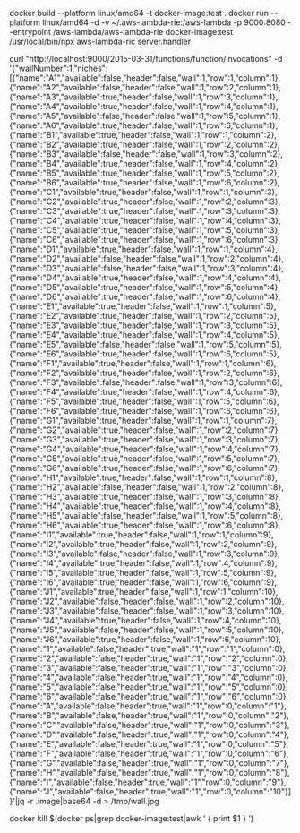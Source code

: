 docker build --platform linux/amd64 -t docker-image:test .
docker run --platform linux/amd64 -d -v ~/.aws-lambda-rie:/aws-lambda -p 9000:8080     --entrypoint /aws-lambda/aws-lambda-rie     docker-image:test         /usr/local/bin/npx aws-lambda-ric server.handler

curl "http://localhost:9000/2015-03-31/functions/function/invocations" -d '{"wallNumber":1,"niches":[{"name":"A1","available":false,"header":false,"wall":1,"row":1,"column":1},{"name":"A2","available":false,"header":false,"wall":1,"row":2,"column":1},{"name":"A3","available":true,"header":false,"wall":1,"row":3,"column":1},{"name":"A4","available":true,"header":false,"wall":1,"row":4,"column":1},{"name":"A5","available":false,"header":false,"wall":1,"row":5,"column":1},{"name":"A6","available":true,"header":false,"wall":1,"row":6,"column":1},{"name":"B1","available":true,"header":false,"wall":1,"row":1,"column":2},{"name":"B2","available":true,"header":false,"wall":1,"row":2,"column":2},{"name":"B3","available":false,"header":false,"wall":1,"row":3,"column":2},{"name":"B4","available":true,"header":false,"wall":1,"row":4,"column":2},{"name":"B5","available":true,"header":false,"wall":1,"row":5,"column":2},{"name":"B6","available":true,"header":false,"wall":1,"row":6,"column":2},{"name":"C1","available":true,"header":false,"wall":1,"row":1,"column":3},{"name":"C2","available":true,"header":false,"wall":1,"row":2,"column":3},{"name":"C3","available":true,"header":false,"wall":1,"row":3,"column":3},{"name":"C4","available":true,"header":false,"wall":1,"row":4,"column":3},{"name":"C5","available":true,"header":false,"wall":1,"row":5,"column":3},{"name":"C6","available":true,"header":false,"wall":1,"row":6,"column":3},{"name":"D1","available":true,"header":false,"wall":1,"row":1,"column":4},{"name":"D2","available":false,"header":false,"wall":1,"row":2,"column":4},{"name":"D3","available":false,"header":false,"wall":1,"row":3,"column":4},{"name":"D4","available":true,"header":false,"wall":1,"row":4,"column":4},{"name":"D5","available":true,"header":false,"wall":1,"row":5,"column":4},{"name":"D6","available":true,"header":false,"wall":1,"row":6,"column":4},{"name":"E1","available":true,"header":false,"wall":1,"row":1,"column":5},{"name":"E2","available":true,"header":false,"wall":1,"row":2,"column":5},{"name":"E3","available":true,"header":false,"wall":1,"row":3,"column":5},{"name":"E4","available":true,"header":false,"wall":1,"row":4,"column":5},{"name":"E5","available":false,"header":false,"wall":1,"row":5,"column":5},{"name":"E6","available":true,"header":false,"wall":1,"row":6,"column":5},{"name":"F1","available":true,"header":false,"wall":1,"row":1,"column":6},{"name":"F2","available":true,"header":false,"wall":1,"row":2,"column":6},{"name":"F3","available":false,"header":false,"wall":1,"row":3,"column":6},{"name":"F4","available":true,"header":false,"wall":1,"row":4,"column":6},{"name":"F5","available":true,"header":false,"wall":1,"row":5,"column":6},{"name":"F6","available":true,"header":false,"wall":1,"row":6,"column":6},{"name":"G1","available":true,"header":false,"wall":1,"row":1,"column":7},{"name":"G2","available":true,"header":false,"wall":1,"row":2,"column":7},{"name":"G3","available":true,"header":false,"wall":1,"row":3,"column":7},{"name":"G4","available":true,"header":false,"wall":1,"row":4,"column":7},{"name":"G5","available":true,"header":false,"wall":1,"row":5,"column":7},{"name":"G6","available":true,"header":false,"wall":1,"row":6,"column":7},{"name":"H1","available":true,"header":false,"wall":1,"row":1,"column":8},{"name":"H2","available":false,"header":false,"wall":1,"row":2,"column":8},{"name":"H3","available":true,"header":false,"wall":1,"row":3,"column":8},{"name":"H4","available":true,"header":false,"wall":1,"row":4,"column":8},{"name":"H5","available":false,"header":false,"wall":1,"row":5,"column":8},{"name":"H6","available":true,"header":false,"wall":1,"row":6,"column":8},{"name":"I1","available":true,"header":false,"wall":1,"row":1,"column":9},{"name":"I2","available":true,"header":false,"wall":1,"row":2,"column":9},{"name":"I3","available":false,"header":false,"wall":1,"row":3,"column":9},{"name":"I4","available":true,"header":false,"wall":1,"row":4,"column":9},{"name":"I5","available":true,"header":false,"wall":1,"row":5,"column":9},{"name":"I6","available":true,"header":false,"wall":1,"row":6,"column":9},{"name":"J1","available":true,"header":false,"wall":1,"row":1,"column":10},{"name":"J2","available":false,"header":false,"wall":1,"row":2,"column":10},{"name":"J3","available":false,"header":false,"wall":1,"row":3,"column":10},{"name":"J4","available":true,"header":false,"wall":1,"row":4,"column":10},{"name":"J5","available":false,"header":false,"wall":1,"row":5,"column":10},{"name":"J6","available":true,"header":false,"wall":1,"row":6,"column":10},{"name":"1","available":false,"header":true,"wall":"1","row":"1","column":0},{"name":"2","available":false,"header":true,"wall":"1","row":"2","column":0},{"name":"3","available":false,"header":true,"wall":"1","row":"3","column":0},{"name":"4","available":false,"header":true,"wall":"1","row":"4","column":0},{"name":"5","available":false,"header":true,"wall":"1","row":"5","column":0},{"name":"6","available":false,"header":true,"wall":"1","row":"6","column":0},{"name":"A","available":false,"header":true,"wall":"1","row":0,"column":"1"},{"name":"B","available":false,"header":true,"wall":"1","row":0,"column":"2"},{"name":"C","available":false,"header":true,"wall":"1","row":0,"column":"3"},{"name":"D","available":false,"header":true,"wall":"1","row":0,"column":"4"},{"name":"E","available":false,"header":true,"wall":"1","row":0,"column":"5"},{"name":"F","available":false,"header":true,"wall":"1","row":0,"column":"6"},{"name":"G","available":false,"header":true,"wall":"1","row":0,"column":"7"},{"name":"H","available":false,"header":true,"wall":"1","row":0,"column":"8"},{"name":"I","available":false,"header":true,"wall":"1","row":0,"column":"9"},{"name":"J","available":false,"header":true,"wall":"1","row":0,"column":"10"}]}'|jq -r .image|base64 -d > /tmp/wall.jpg

docker kill $(docker ps|grep docker-image:test|awk ' { print $1 } ')

